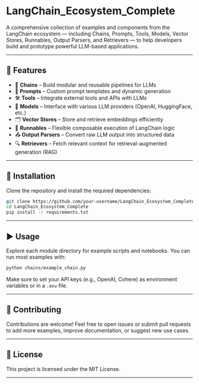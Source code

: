 # LangChain_Ecosystem_Complete

A comprehensive collection of examples and components from the LangChain ecosystem — including Chains, Prompts, Tools, Models, Vector Stores, Runnables, Output Parsers, and Retrievers — to help developers build and prototype powerful LLM-based applications.

---

## 🚀 Features

- 🔗 **Chains** – Build modular and reusable pipelines for LLMs
- 🧠 **Prompts** – Custom prompt templates and dynamic generation
- 🛠️ **Tools** – Integrate external tools and APIs with LLMs
- 🤖 **Models** – Interface with various LLM providers (OpenAI, HuggingFace, etc.)
- 🗂️ **Vector Stores** – Store and retrieve embeddings efficiently
- 🔁 **Runnables** – Flexible composable execution of LangChain logic
- 📤 **Output Parsers** – Convert raw LLM output into structured data
- 🔍 **Retrievers** – Fetch relevant context for retrieval-augmented generation (RAG)

---

## 🧰 Installation

Clone the repository and install the required dependencies:

```bash
git clone https://github.com/your-username/LangChain_Ecosystem_Complete.git
cd LangChain_Ecosystem_Complete
pip install -r requirements.txt
````

---

## ▶️ Usage

Explore each module directory for example scripts and notebooks. You can run most examples with:

```bash
python chains/example_chain.py
```

Make sure to set your API keys (e.g., OpenAI, Cohere) as environment variables or in a `.env` file.

---

## 🤝 Contributing

Contributions are welcome! Feel free to open issues or submit pull requests to add more examples, improve documentation, or suggest new use cases.

---

## 📜 License

This project is licensed under the MIT License.

---

